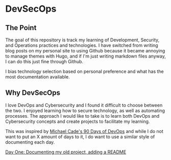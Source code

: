 # DevSecOps

## The Point

The goal of this repository is track my learning of Development, Security, and Operations practices and technologies. I have switched from writing blog posts on my personal site to using Github because it became annoying to manage themes with Hugo, and if I'm just writing markdown files anyway, I can do this just fine through Github.

I bias technology selection based on personal preference and what has the most documentation available.

## Why DevSecOps

I love DevOps and Cybersecurity and I found it difficult to choose between the two. I enjoyed learning how to secure technology, as well as automating processes. The approach I would like to take is to learn both DevOps and Cybersecurity concepts and create projects to facilitate my learning.

This was inspired by [Michael Cade's 90 Days of DevOps](https://github.com/MichaelCade/90DaysOfDevOps) and while I do not want to put an X amount of days to it, I do want to use a similar style of documenting each day. 

[Day One: Documenting my old project, adding a README](https://github.com/JamikalHall/DevSecOps/blob/main/2025/DSO-1)

